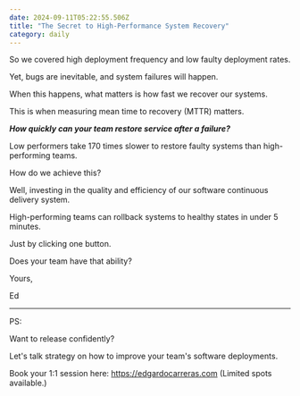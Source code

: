 ```yaml
---
date: 2024-09-11T05:22:55.506Z
title: "The Secret to High-Performance System Recovery"
category: daily
---
```


So we covered high deployment frequency and low faulty deployment rates.

Yet, bugs are inevitable, and system failures will happen.

When this happens, what matters is how fast we recover our systems.

This is when measuring mean time to recovery (MTTR) matters.

***How quickly can your team restore service after a failure?***

Low performers take 170 times slower to restore faulty systems than high-performing teams.

How do we achieve this?

Well, investing in the quality and efficiency of our software continuous delivery  system.

High-performing teams can rollback systems to healthy states in under 5 minutes.

Just by clicking one button.

Does your team have that ability?

Yours,

Ed

---

PS:

Want to release confidently?

Let's talk strategy on how to improve your team's software deployments. 

Book your 1:1 session here: https://edgardocarreras.com (Limited spots available.)
